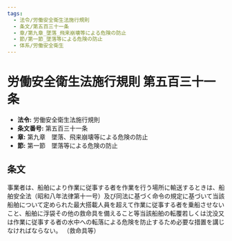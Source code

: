 ```yaml
---
tags:
  - 法令/労働安全衛生法施行規則
  - 条文/第五百三十一条
  - 章/第九章_墜落_飛来崩壊等による危険の防止
  - 節/第一節_墜落等による危険の防止
  - 体系/労働安全衛生
---
```

# 労働安全衛生法施行規則 第五百三十一条

- **法令:** 労働安全衛生法施行規則
- **条文番号:** 第五百三十一条
- **章:** 第九章　墜落、飛来崩壊等による危険の防止
- **節:** 第一節　墜落等による危険の防止

## 条文
事業者は、船舶により作業に従事する者を作業を行う場所に輸送するときは、船舶安全法（昭和八年法律第十一号）及び同法に基づく命令の規定に基づいて当該船舶について定められた最大搭載人員を超えて作業に従事する者を乗船させないこと、船舶に浮袋その他の救命具を備えること等当該船舶の転覆若しくは沈没又は作業に従事する者の水中への転落による危険を防止するため必要な措置を講じなければならない。
（救命具等）

